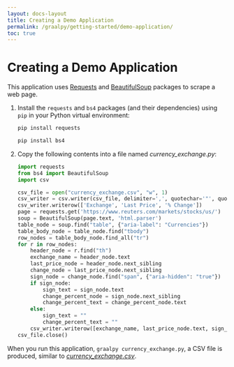 ```yaml
---
layout: docs-layout
title: Creating a Demo Application
permalink: /graalpy/getting-started/demo-application/
toc: true
---
```


# Creating a Demo Application

This application uses [Requests](https://pypi.org/project/requests/) and [BeautifulSoup](https://www.crummy.com/software/BeautifulSoup/) packages to scrape a web page.

1. Install the `requests` and `bs4` packages (and their dependencies) using `pip` in your Python virtual environment:
    ```bash
    pip install requests
    ```
    ```bash
    pip install bs4
    ```
2. Copy the following contents into a file named _currency_exchange.py_:
    ```python
    import requests
    from bs4 import BeautifulSoup
    import csv

    csv_file = open("currency_exchange.csv", "w", 1)
    csv_writer = csv.writer(csv_file, delimiter=',', quotechar='"', quoting=csv.QUOTE_ALL)
    csv_writer.writerow(['Exchange', 'Last Price', '% Change'])
    page = requests.get('https://www.reuters.com/markets/stocks/us/')
    soup = BeautifulSoup(page.text, 'html.parser')
    table_node = soup.find("table", {"aria-label": "Currencies"})
    table_body_node = table_node.find("tbody")
    row_nodes = table_body_node.find_all("tr")
    for r in row_nodes:
        header_node = r.find("th")
        exchange_name = header_node.text
        last_price_node = header_node.next_sibling
        change_node = last_price_node.next_sibling
        sign_node = change_node.find("span", {"aria-hidden": "true"})
        if sign_node:
            sign_text = sign_node.text
            change_percent_node = sign_node.next_sibling
            change_percent_text = change_percent_node.text
        else:
            sign_text = ""
            change_percent_text = ""
        csv_writer.writerow([exchange_name, last_price_node.text, sign_text + change_percent_text])
    csv_file.close()
    ```

When you run this application, `graalpy currency_exchange.py`, a CSV file is produced, similar to _[currency_exchange.csv](https://github.com/graalvm/graalpy-demos/blob/main/assets/currency_exchange.csv)_.

